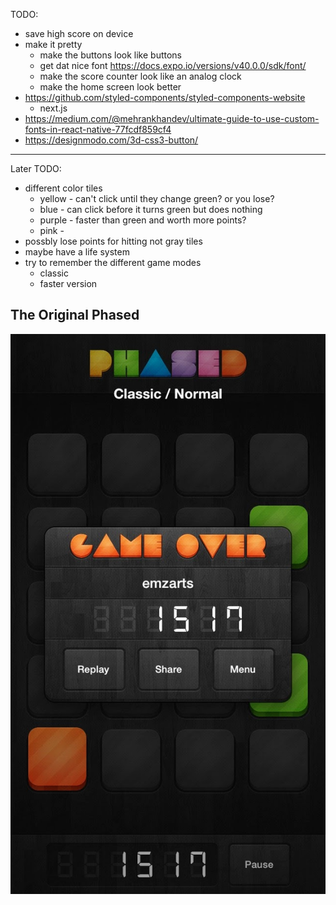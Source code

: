 TODO: 
* save high score on device
* make it pretty
    * make the buttons look like buttons
    * get dat nice font https://docs.expo.io/versions/v40.0.0/sdk/font/
    * make the score counter look like an analog clock 
    * make the home screen look better
* https://github.com/styled-components/styled-components-website
    * next.js
* https://medium.com/@mehrankhandev/ultimate-guide-to-use-custom-fonts-in-react-native-77fcdf859cf4
* https://designmodo.com/3d-css3-button/
------
Later TODO: 
* different color tiles
    * yellow - can't click until they change green? or you lose? 
    * blue - can click before it turns green but does nothing 
    * purple - faster than green and worth more points? 
    * pink - 
* possbly lose points for hitting not gray tiles 
* maybe have a life system
* try to remember the different game modes
    * classic
    * faster version

## The Original Phased 

![Screenshot of the game over menu for the original Phased app](/assets/images/phased_original.JPG)